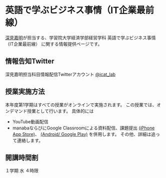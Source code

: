 # 英語で学ぶビジネス事情（IT企業最前線）
[深見嘉明](https://github.com/icat-lab/icat_lab)が担当する、学習院大学経済学部経営学科 英語で学ぶビジネス事情（IT企業最前線） に関する情報提供ページです。

## 情報告知Twitter
深見嘉明担当科目情報配信Twitterアカウント [@icat_lab](https://twitter.com/icat_lab)

## 授業実施方法
本年度第1学期はすべての授業がオンラインで実施されます。
この授業では、オンデマンド授業として行います。
具体的には
- YouTube動画配信
- manabaならびにGoogle Classroomによる資料配信、課題提出 [(iPhone App Store)](https://apps.apple.com/jp/app/google-classroom/id924620788)、 [(Android/ Google Play)](https://play.google.com/store/apps/details?id=com.google.android.apps.classroom&hl=ja)
を併用します。
その他、詳細は追って連絡します。

## 開講時間割
１学期 水 ４時限
